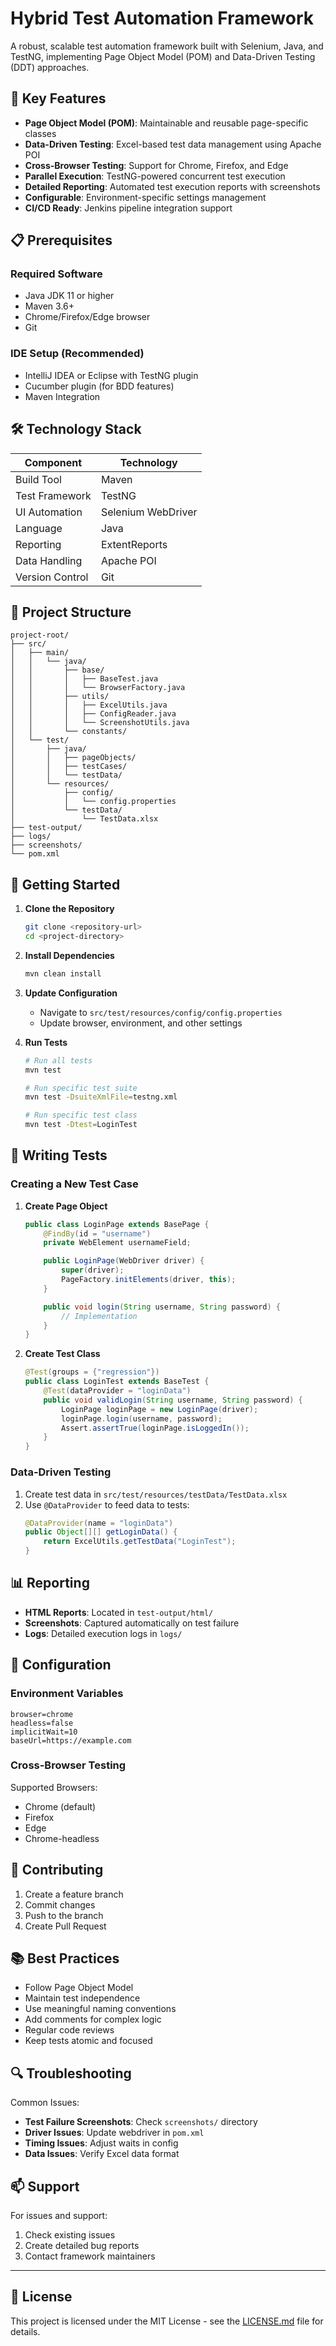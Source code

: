 # Hybrid Test Automation Framework

A robust, scalable test automation framework built with Selenium, Java, and TestNG, implementing Page Object Model (POM) and Data-Driven Testing (DDT) approaches.

## 🚀 Key Features

- **Page Object Model (POM)**: Maintainable and reusable page-specific classes
- **Data-Driven Testing**: Excel-based test data management using Apache POI
- **Cross-Browser Testing**: Support for Chrome, Firefox, and Edge
- **Parallel Execution**: TestNG-powered concurrent test execution
- **Detailed Reporting**: Automated test execution reports with screenshots
- **Configurable**: Environment-specific settings management
- **CI/CD Ready**: Jenkins pipeline integration support

## 📋 Prerequisites

### Required Software
- Java JDK 11 or higher
- Maven 3.6+
- Chrome/Firefox/Edge browser
- Git

### IDE Setup (Recommended)
- IntelliJ IDEA or Eclipse with TestNG plugin
- Cucumber plugin (for BDD features)
- Maven Integration

## 🛠️ Technology Stack

| Component       | Technology         |
|-----------------|--------------------|
| Build Tool      | Maven              |
| Test Framework  | TestNG             |
| UI Automation   | Selenium WebDriver |
| Language        | Java               |
| Reporting       | ExtentReports      |
| Data Handling   | Apache POI         |
| Version Control | Git                |

## 📁 Project Structure

```
project-root/
├── src/
│   ├── main/
│   │   └── java/
│   │       ├── base/
│   │       │   ├── BaseTest.java
│   │       │   └── BrowserFactory.java
│   │       ├── utils/
│   │       │   ├── ExcelUtils.java
│   │       │   ├── ConfigReader.java
│   │       │   └── ScreenshotUtils.java
│   │       └── constants/
│   └── test/
│       ├── java/
│       │   ├── pageObjects/
│       │   ├── testCases/
│       │   └── testData/
│       └── resources/
│           ├── config/
│           │   └── config.properties
│           └── testData/
│               └── TestData.xlsx
├── test-output/
├── logs/
├── screenshots/
└── pom.xml
```

## 🚀 Getting Started

1. **Clone the Repository**
   ```bash
   git clone <repository-url>
   cd <project-directory>
   ```

2. **Install Dependencies**
   ```bash
   mvn clean install
   ```

3. **Update Configuration**
    - Navigate to `src/test/resources/config/config.properties`
    - Update browser, environment, and other settings

4. **Run Tests**
   ```bash
   # Run all tests
   mvn test

   # Run specific test suite
   mvn test -DsuiteXmlFile=testng.xml

   # Run specific test class
   mvn test -Dtest=LoginTest
   ```

## 📝 Writing Tests

### Creating a New Test Case

1. **Create Page Object**
   ```java
   public class LoginPage extends BasePage {
       @FindBy(id = "username")
       private WebElement usernameField;

       public LoginPage(WebDriver driver) {
           super(driver);
           PageFactory.initElements(driver, this);
       }

       public void login(String username, String password) {
           // Implementation
       }
   }
   ```

2. **Create Test Class**
   ```java
   @Test(groups = {"regression"})
   public class LoginTest extends BaseTest {
       @Test(dataProvider = "loginData")
       public void validLogin(String username, String password) {
           LoginPage loginPage = new LoginPage(driver);
           loginPage.login(username, password);
           Assert.assertTrue(loginPage.isLoggedIn());
       }
   }
   ```

### Data-Driven Testing

1. Create test data in `src/test/resources/testData/TestData.xlsx`
2. Use `@DataProvider` to feed data to tests:
   ```java
   @DataProvider(name = "loginData")
   public Object[][] getLoginData() {
       return ExcelUtils.getTestData("LoginTest");
   }
   ```

## 📊 Reporting

- **HTML Reports**: Located in `test-output/html/`
- **Screenshots**: Captured automatically on test failure
- **Logs**: Detailed execution logs in `logs/`

## 🔧 Configuration

### Environment Variables
```properties
browser=chrome
headless=false
implicitWait=10
baseUrl=https://example.com
```

### Cross-Browser Testing
Supported Browsers:
- Chrome (default)
- Firefox
- Edge
- Chrome-headless

## 🤝 Contributing

1. Create a feature branch
2. Commit changes
3. Push to the branch
4. Create Pull Request

## 📚 Best Practices

- Follow Page Object Model
- Maintain test independence
- Use meaningful naming conventions
- Add comments for complex logic
- Regular code reviews
- Keep tests atomic and focused

## 🔍 Troubleshooting

Common Issues:
- **Test Failure Screenshots**: Check `screenshots/` directory
- **Driver Issues**: Update webdriver in `pom.xml`
- **Timing Issues**: Adjust waits in config
- **Data Issues**: Verify Excel data format

## 📫 Support

For issues and support:
1. Check existing issues
2. Create detailed bug reports
3. Contact framework maintainers

---

## 📝 License

This project is licensed under the MIT License - see the [LICENSE.md](LICENSE.md) file for details.
